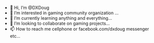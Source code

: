 - 👋 Hi, I’m @DXDoug
- 👀 I’m interested in gaming community organization ...
- 🌱 I’m currently learning anything and everything...
- 💞️ I’m looking to collaborate on gaming projects...
- 📫 How to reach me cellphone or facebook.com/dxdoug  messenger etc...

<!---
DXDoug/DXDoug is a ✨ special ✨ repository because its `README.md` (this file) appears on your GitHub profile.
You can click the Preview link to take a look at your changes.
--->
